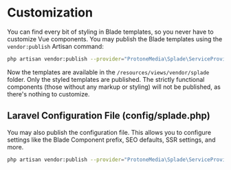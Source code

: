 # Customization

You can find every bit of styling in Blade templates, so you never have to customize Vue components. You may publish the Blade templates using the `vendor:publish` Artisan command:

```bash
php artisan vendor:publish --provider="ProtoneMedia\Splade\ServiceProvider" --tag="views"
```

Now the templates are available in the `/resources/views/vendor/splade` folder. Only the styled templates are published. The strictly functional components (those without any markup or styling) will not be published, as there's nothing to customize.

## Laravel Configuration File (config/splade.php)

You may also publish the configuration file. This allows you to configure settings like the Blade Component prefix, SEO defaults, SSR settings, and more.

```bash
php artisan vendor:publish --provider="ProtoneMedia\Splade\ServiceProvider" --tag="config"
```